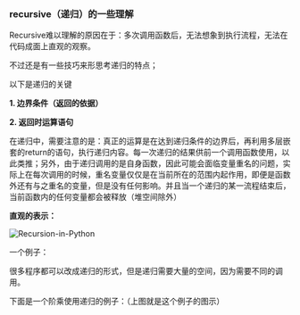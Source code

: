 ### recursive（递归）的一些理解

Recursive难以理解的原因在于：多次调用函数后，无法想象到执行流程，无法在代码成面上直观的观察。

不过还是有一些技巧来形思考递归的特点；

以下是递归的关键

**1. 边界条件（返回的依据）**

**2. 返回时运算语句**

在递归中，需要注意的是：真正的运算是在达到递归条件的边界后，再利用多层嵌套的return的语句，执行递归内容。每一次递归的结果供前一个调用函数使用，以此类推；另外，由于递归调用的是自身函数，因此可能会面临变量重名的问题，实际上在每次调用的时候，重名变量仅仅是在当前所在的范围内起作用，即便是函数外还有与之重名的变量，但是没有任何影响。并且当一个递归的某一流程结束后，当前函数内的任何变量都会被释放（堆空间除外）



**直观的表示：**

![Recursion-in-Python](https://gitee.com/ymyguang/picture/raw/master/img/2019-08-06-12_31_29-Window.png)

一个例子：

很多程序都可以改成递归的形式，但是递归需要大量的空间，因为需要不同的调用。

下面是一个阶乘使用递归的例子：（上图就是这个例子的图示）

```

```

